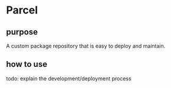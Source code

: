 # Parcel

## purpose 

A custom package repository that is easy to deploy and maintain.
 
## how to use 

todo: explain the development/deployment process 
